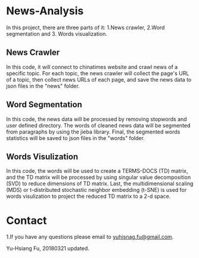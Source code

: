# News-Analysis
In this project, there are three parts of it: 1.News crawler, 2.Word segmentation and 3. Words visualization.<br />

## News Crawler
In this code, it will connect to chinatimes website and crawl news of a specific topic. For each topic, the news crawler will collect the page's URL of a topic, then collect news URLs of each page, and save the news data to json files in the "news" folder. <br />

## Word Segmentation
In this code, the news data will be processed by removing stopwords and user defined directory. The words of cleaned news data will be segmented from paragraphs by using the jieba library. Final, the segmented words statistics will be saved to json files in the "words" folder.<br />

## Words Visulization
In this code, the words will be used to create a TERMS-DOCS (TD) matrix, and the TD matrix will be processed by using singular value decomposition (SVD) to reduce dimensions of TD matrix. Last, the multidimensional scaling (MDS) or t-distributed stochastic neighbor embedding (t-SNE) is used for words visulization to project the reduced TD matrix to a 2-d space.<br />

# Contact
1.If you have any questions please email to yuhisnag.fu@gmail.com.

Yu-Hsiang Fu, 20180321 updated.

